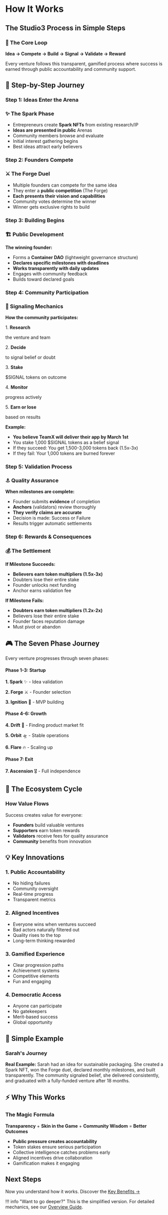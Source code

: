 # How It Works

## The Studio3 Process in Simple Steps

<div class="arena-card">

<h3>🎯 The Core Loop</h3>

<p><strong>Idea → Compete → Build → Signal → Validate → Reward</strong></p>
<p>Every venture follows this transparent, gamified process where success is earned through public accountability and community support.</p>

</div>

## 🚀 Step-by-Step Journey

### Step 1: Ideas Enter the Arena

<div class="arena-card">

<h3>✨ The Spark Phase</h3>

<ul>
<li>Entrepreneurs create <strong>Spark NFTs</strong> from existing research/IP</li>
<li><strong>Ideas are presented in public</strong> Arenas</li>
<li>Community members browse and evaluate</li>
<li>Initial interest gathering begins</li>
<li>Best ideas attract early believers</li>

</ul>
</div>

### Step 2: Founders Compete

<div class="arena-card">

<h3>⚔️ The Forge Duel</h3>

<ul>
<li>Multiple founders can compete for the same idea</li>
<li>They enter a <strong>public competition</strong> (The Forge)</li>
<li><strong>Each presents their vision and capabilities</strong></li>
<li>Community votes determine the winner</li>
<li>Winner gets exclusive rights to build</li>

</ul>
</div>

### Step 3: Building Begins

<div class="arena-card">

<h3>🏗️ Public Development</h3>

<p><strong>The winning founder:</strong></p>
<ul>
<li>Forms a <strong>Container DAO</strong> (lightweight governance structure)</li>
<li><strong>Declares specific milestones with deadlines</strong></li>
<li><strong>Works transparently with daily updates</strong></li>
<li>Engages with community feedback</li>
<li>Builds toward declared goals</li>

</ul>
</div>

### Step 4: Community Participation

<div class="arena-card">

<h3>📡 Signaling Mechanics</h3>
<p><strong>How the community participates:</strong></p>
<p>1. <strong>Research</strong></p>
<p>the venture and team</p>
<p>2. <strong>Decide</strong></p>
<p>to signal belief or doubt</p>
<p>3. <strong>Stake</strong></p>
<p>$SIGNAL tokens on outcome</p>
<p>4. <strong>Monitor</strong></p>
<p>progress actively</p>
<p>5. <strong>Earn or lose</strong></p>
<p>based on results</p>

<p><strong>Example:</strong></p>
<ul>
<li><strong>You believe TeamX will deliver their app by March 1st</strong></li>
<li>You stake 1,000 $SIGNAL tokens as a belief signal</li>
<li>If they succeed: You get 1,500-3,000 tokens back (1.5x-3x)</li>
<li>If they fail: Your 1,000 tokens are burned forever</li>

</ul>
</div>

### Step 5: Validation Process

<div class="arena-card">

<h3>⚓ Quality Assurance</h3>

<p><strong>When milestones are complete:</strong></p>
<ul>
<li>Founder submits <strong>evidence</strong> of completion</li>
<li><strong>Anchors</strong> (validators) review thoroughly</li>
<li><strong>They verify claims are accurate</strong></li>
<li>Decision is made: Success or Failure</li>
<li>Results trigger automatic settlements</li>

</ul>
</div>

### Step 6: Rewards & Consequences

<div class="arena-card">

<h3>💰 The Settlement</h3>
<p><strong>If Milestone Succeeds:</strong></p>
<ul>
<li><strong>Believers earn token multipliers (1.5x-3x)</strong></li>
<li>Doubters lose their entire stake</li>
<li>Founder unlocks next funding</li>
<li>Anchor earns validation fee</li>

</ul>
<p><strong>If Milestone Fails:</strong></p>
<ul>
<li><strong>Doubters earn token multipliers (1.2x-2x)</strong></li>
<li>Believers lose their entire stake</li>
<li>Founder faces reputation damage</li>
<li>Must pivot or abandon</li>

</ul>
</div>

## 🎮 The Seven Phase Journey

Every venture progresses through seven phases:

<div class="grid">
<div class="arena-card">

<h4>Phase 1-3: Startup</h4>

<p><strong>1. Spark</strong> ✨ - Idea validation</p>
<p><strong>2. Forge</strong> ⚔️ - Founder selection</p>
<p><strong>3. Ignition</strong> 🚀 - MVP building</p>

</div>

<div class="arena-card">

<h4>Phase 4-6: Growth</h4>

<p><strong>4. Drift</strong> 🌊 - Finding product market fit</p>
<p><strong>5. Orbit</strong> 🛸 - Stable operations</p>
<p><strong>6. Flare</strong> 🔥 - Scaling up</p>

</div>

<div class="arena-card">

<h4>Phase 7: Exit</h4>

<p><strong>7. Ascension</strong> 🎖️ - Full independence</p>

</div>
</div>

## 🔄 The Ecosystem Cycle

<div class="arena-card">

<h3>How Value Flows</h3>

<p>Success creates value for everyone:</p>
<ul>
<li><strong>Founders</strong> build valuable ventures</li>
<li><strong>Supporters</strong> earn token rewards</li>
<li><strong>Validators</strong> receive fees for quality assurance</li>
<li><strong>Community</strong> benefits from innovation</li>
</ul>

</div>

## 💡 Key Innovations

### 1. Public Accountability
- No hiding failures
- Community oversight
- Real-time progress
- Transparent metrics

### 2. Aligned Incentives  
- Everyone wins when ventures succeed
- Bad actors naturally filtered out
- Quality rises to the top
- Long-term thinking rewarded

### 3. Gamified Experience
- Clear progression paths
- Achievement systems
- Competitive elements
- Fun and engaging

### 4. Democratic Access
- Anyone can participate
- No gatekeepers
- Merit-based success
- Global opportunity

## 🎯 Simple Example

<div class="arena-card">

<h3>Sarah's Journey</h3>

<p><strong>Real Example:</strong> Sarah had an idea for sustainable packaging. She created a Spark NFT, won the Forge duel, declared monthly milestones, and built transparently. The community signaled belief, she delivered consistently, and graduated with a fully-funded venture after 18 months.</p>

</div>

## ⚡ Why This Works

<div class="arena-card">

<h3>The Magic Formula</h3>

<p><strong>Transparency</strong> + <strong>Skin in the Game</strong> + <strong>Community Wisdom</strong> = <strong>Better Outcomes</strong></p>
<ul>
<li><strong>Public pressure creates accountability</strong></li>
<li>Token stakes ensure serious participation</li>
<li>Collective intelligence catches problems early</li>
<li>Aligned incentives drive collaboration</li>
<li>Gamification makes it engaging</li>

</ul>
</div>

## Next Steps

Now you understand how it works. Discover the [Key Benefits →](key-benefits.md)

!!! info "Want to go deeper?"
    This is the simplified version. For detailed mechanics, see our [Overview Guide](../overview-guide/index.md).